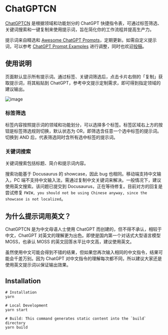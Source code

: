 # ChatGPTCN

[ChatGPTCN](https://newzone.top/chatgpt/) 是根据领域和功能划分的 ChatGPT 快捷指令表，可通过标签筛选、关键词搜索和一键复制来使用提示词，旨在简化你的工作流程并提高生产力。

提示词来自精选和 [Awesome ChatGPT Prompts](https://github.com/f/awesome-chatgpt-prompts)，定期更新。如需自定义提示词，可以参考 [ChatGPT Prompt Examples](https://platform.openai.com/examples) 进行调整，同时也欢迎[投稿](https://github.com/rockbenben/ChatGPTCN/issues/new)。

## 使用说明

页面默认显示所有提示词。通过标签、关键词筛选后，点击卡片右侧的「复制」获取提示词，将其粘贴到 ChatGPT，参考中文提示定制需求，即可得到指定领域的建议输出。

![image](https://user-images.githubusercontent.com/28252913/221302238-bbe4d0a4-712a-447c-b9be-b40e8c739b1d.png)

### 标签筛选

标签内容按照提示词的领域和功能划分，可以选择多个标签。标签区域右上方的按钮是标签筛选规则切换，默认状态为 OR，即筛选含任意一个选中标签的提示词。切换到 AND 后，代表筛选同时含所有选中标签的提示词。

### 关键词搜索

关键词搜索包括标题、简介和提示词内容。

搜索功能基于 Docusaurus 的 showcase，因此 bug 也相同。移动端支持中文输入，PC 端不支持中文输入法，需通过复制中文关键词来解决。一般情况下，建议使用英文搜索。该问题已提交到 Docusaurus，正在等待修复。目前对方的回复是尝试修复 `FWIW, you should not be using Chinese anyway, since the showcase is not localized`。

## 为什么提示词用英文？

ChatGPTCN 是为中文母语人士使用 ChatGPT 而创建的，但不得不承认，相较于中文，ChatGPT 对英文的理解更为出色。即使是国内第一个对话式大型语言模型 MOSS，也承认 MOSS 的英文回答水平比中文高，建议使用英文。

虽然使用中文可能会得到不错的结果，但如果您再次输入相同的中文指令，结果可能会千差万别。因为 ChatGPT 对中文指令的理解每次都不同，所以建议大家还是使用英文提示词以保证输出效果。

## Installation

```shell
# Installation
yarn

# Local Development
yarn start

# Build: This command generates static content into the `build` directory
yarn build
```
